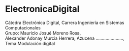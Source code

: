 # ElectronicaDigital
Cátedra Electrónica Digital, Carrera Ingeniería en Sistemas Computacionales  
Grupo:
Mauricio Josué Moreno Rosa,  
Alexander Adonay Murcia Herrera, 
Azucena ......................, 
Tema:Modulación digital
